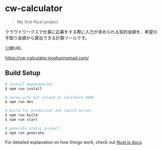 # cw-calculator

> My first Nuxt project

クラウドワークスで仕事に応募をする際に入力が求められる契約金額を、希望の手取り金額から算出できる計算ツールです。

公開URL

https://cw-calculator.inoshunnomad.com/

## Build Setup

``` bash
# install dependencies
$ npm run install

# serve with hot reload at localhost:3000
$ npm run dev

# build for production and launch server
$ npm run build
$ npm run start

# generate static project
$ npm run generate
```

For detailed explanation on how things work, check out [Nuxt.js docs](https://nuxtjs.org).
